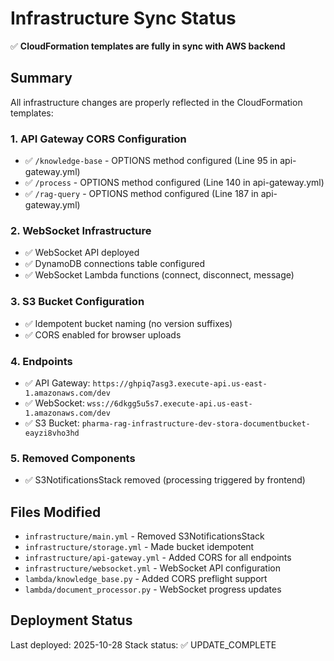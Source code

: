 # Infrastructure Sync Status

✅ **CloudFormation templates are fully in sync with AWS backend**

## Summary

All infrastructure changes are properly reflected in the CloudFormation templates:

### 1. API Gateway CORS Configuration
- ✅ `/knowledge-base` - OPTIONS method configured (Line 95 in api-gateway.yml)
- ✅ `/process` - OPTIONS method configured (Line 140 in api-gateway.yml)
- ✅ `/rag-query` - OPTIONS method configured (Line 187 in api-gateway.yml)

### 2. WebSocket Infrastructure
- ✅ WebSocket API deployed
- ✅ DynamoDB connections table configured
- ✅ WebSocket Lambda functions (connect, disconnect, message)

### 3. S3 Bucket Configuration
- ✅ Idempotent bucket naming (no version suffixes)
- ✅ CORS enabled for browser uploads

### 4. Endpoints
- ✅ API Gateway: `https://ghpiq7asg3.execute-api.us-east-1.amazonaws.com/dev`
- ✅ WebSocket: `wss://6dkgg5u5s7.execute-api.us-east-1.amazonaws.com/dev`
- ✅ S3 Bucket: `pharma-rag-infrastructure-dev-stora-documentbucket-eayzi8vho3hd`

### 5. Removed Components
- ✅ S3NotificationsStack removed (processing triggered by frontend)

## Files Modified
- `infrastructure/main.yml` - Removed S3NotificationsStack
- `infrastructure/storage.yml` - Made bucket idempotent
- `infrastructure/api-gateway.yml` - Added CORS for all endpoints
- `infrastructure/websocket.yml` - WebSocket API configuration
- `lambda/knowledge_base.py` - Added CORS preflight support
- `lambda/document_processor.py` - WebSocket progress updates

## Deployment Status
Last deployed: 2025-10-28
Stack status: ✅ UPDATE_COMPLETE

